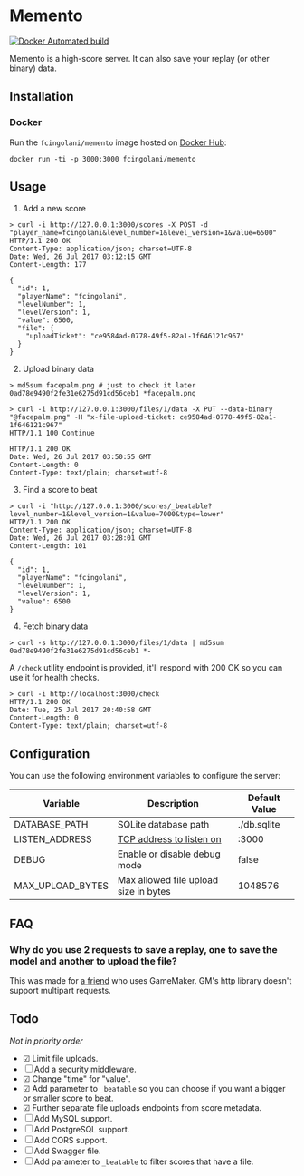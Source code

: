 # Memento

[![Docker Automated build](https://img.shields.io/docker/automated/fcingolani/memento.svg)](https://hub.docker.com/r/fcingolani/memento/)

Memento is a high-score server. It can also save your replay (or other binary) data.

## Installation

### Docker

Run the `fcingolani/memento` image hosted on [Docker Hub](https://hub.docker.com/r/fcingolani/memento/):

```
docker run -ti -p 3000:3000 fcingolani/memento
```

## Usage

1. Add a new score

```
> curl -i http://127.0.0.1:3000/scores -X POST -d "player_name=fcingolani&level_number=1&level_version=1&value=6500"
HTTP/1.1 200 OK
Content-Type: application/json; charset=UTF-8
Date: Wed, 26 Jul 2017 03:12:15 GMT
Content-Length: 177

{
  "id": 1,
  "playerName": "fcingolani",
  "levelNumber": 1,
  "levelVersion": 1,
  "value": 6500,
  "file": {
    "uploadTicket": "ce9584ad-0778-49f5-82a1-1f646121c967"
  }
}
```

2. Upload binary data

```
> md5sum facepalm.png # just to check it later
0ad78e9490f2fe31e6275d91cd56ceb1 *facepalm.png

> curl -i http://127.0.0.1:3000/files/1/data -X PUT --data-binary "@facepalm.png" -H "x-file-upload-ticket: ce9584ad-0778-49f5-82a1-1f646121c967"
HTTP/1.1 100 Continue

HTTP/1.1 200 OK
Date: Wed, 26 Jul 2017 03:50:55 GMT
Content-Length: 0
Content-Type: text/plain; charset=utf-8
```

3. Find a score to beat

```
> curl -i "http://127.0.0.1:3000/scores/_beatable?level_number=1&level_version=1&value=7000&type=lower"
HTTP/1.1 200 OK
Content-Type: application/json; charset=UTF-8
Date: Wed, 26 Jul 2017 03:28:01 GMT
Content-Length: 101

{
  "id": 1,
  "playerName": "fcingolani",
  "levelNumber": 1,
  "levelVersion": 1,
  "value": 6500
}
```

4. Fetch binary data

```
> curl -s http://127.0.0.1:3000/files/1/data | md5sum
0ad78e9490f2fe31e6275d91cd56ceb1 *-
```

A `/check` utility endpoint is provided, it'll respond with 200 OK so you can use it for health checks.

```
> curl -i http://localhost:3000/check
HTTP/1.1 200 OK
Date: Tue, 25 Jul 2017 20:40:58 GMT
Content-Length: 0
Content-Type: text/plain; charset=utf-8
```

## Configuration

You can use the following environment variables to configure the server:

| Variable          | Description | Default Value
|-                  |-            |-
| DATABASE_PATH     | SQLite database path | ./db.sqlite
| LISTEN_ADDRESS    | [TCP address to listen on](https://golang.org/pkg/net/http/#Server) | :3000
| DEBUG             | Enable or disable debug mode | false
| MAX_UPLOAD_BYTES  | Max allowed file upload size in bytes | 1048576

## FAQ

### Why do you use 2 requests to save a replay, one to save the model and another to upload the file?

This was made for [a friend](https://martincerdeira.itch.io/) who uses GameMaker. GM's http library doesn't support multipart requests.

## Todo

_Not in priority order_

- ☑ Limit file uploads.
- ☐ Add a security middleware.
- ☑ Change "time" for "value".
- ☑ Add parameter to `_beatable` so you can choose if you want a bigger or smaller score to beat.
- ☑ Further separate file uploads endpoints from score metadata.
- ☐ Add MySQL support.
- ☐ Add PostgreSQL support.
- ☐ Add CORS support.
- ☐ Add Swagger file.
- ☐ Add parameter to `_beatable` to filter scores that have a file.
